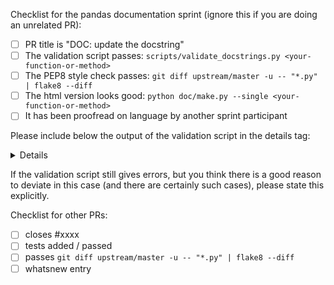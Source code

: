 Checklist for the pandas documentation sprint (ignore this if you are doing
an unrelated PR):

- [ ] PR title is "DOC: update the <your-function-or-method> docstring"
- [ ] The validation script passes: `scripts/validate_docstrings.py <your-function-or-method>`
- [ ] The PEP8 style check passes: `git diff upstream/master -u -- "*.py" | flake8 --diff`
- [ ] The html version looks good: `python doc/make.py --single <your-function-or-method>`
- [ ] It has been proofread on language by another sprint participant

Please include below the output of the validation script in the details tag:

<details>

```
# paste output of "scripts/validate_docstrings.py <your-function-or-method>" here

```

</details>

If the validation script still gives errors, but you think there is a good reason
to deviate in this case (and there are certainly such cases), please state this
explicitly.


Checklist for other PRs:

- [ ] closes #xxxx
- [ ] tests added / passed
- [ ] passes `git diff upstream/master -u -- "*.py" | flake8 --diff`
- [ ] whatsnew entry
